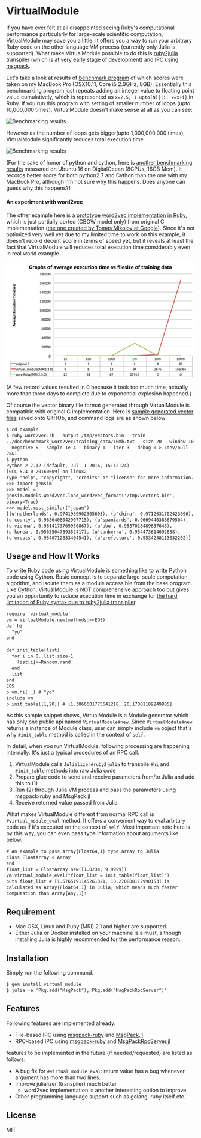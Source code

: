 # VirtualModule

If you have ever felt at all disappointed seeing Ruby's computational performance particularly for large-scale scientific computation, VirtualModule may save you a little. It offers you a way to run your arbitrary Ruby code on the other language VM process (currently only Julia is supported). What make VirtualModule possible to do this is [ruby2julia transpiler](https://github.com/remore/julializer) (which is at very early stage of development) and IPC using [msgpack](http://msgpack.org/).

Let's take a look at results of [benchmark program](https://github.com/remore/virtual_module/blob/master/doc/benchmark_loop_performance/add_two_floating_point_numbers_cumulatively.rb) of which scores were taken on my MacBook Pro (OSX10.11, Core i5 2.9GHz, 8GB). Essentially this benchmarking program just repeats adding an integer value to floating point value cumulatively, which is represented as `x=2.5; 1.upto(N){|i| x=x+i}` in Ruby. If you run this program with setting of smaller number of loops (upto 10,000,000 times), VirtualModule doesn't make sense at all as you can see:

![Benchmarking results](https://raw.githubusercontent.com/remore/virtual_module/master/doc/assets/benchmark-result-from-1e1-to-1e7.png "Graphs of average execution time vs number of loops(MacBook Pro)")

However as the number of loops gets bigger(upto 1,000,000,000 times), VirtualModule significantly reduces total execution time.

![Benchmarking results](https://raw.githubusercontent.com/remore/virtual_module/master/doc/assets/benchmark-result-from-1e1-to-1e9.png "Graphs of average execution time vs number of loops(MacBook Pro)")

(For the sake of honor of python and cython, here is [another benchmarking results](https://raw.githubusercontent.com/remore/virtual_module/master/doc/assets/benchmark-result-from-1e1-to-1e9-with-ubuntu.png) measured on Ubuntu 16 on DigitalOcean (8CPUs, 16GB Mem). It records better score for both python2.7 and Cython than the one with my MacBook Pro, although I'm not sure why this happens. Does anyone can guess why this happens?)

#### An experiment with word2vec

The other example here is a [prototype word2vec implementation in Ruby](https://github.com/remore/virtual_module/blob/master/example/word2vec.rb), which is just partially ported (CBOW model only) from original C implementation ([the one created by Tomas Mikolov at Google](https://code.google.com/archive/p/word2vec/)). Since it's not optimized very well yet due to my limited time to work on this example, it doesn't record decent score in terms of speed yet, but it reveals at least the fact that VirtualModule will reduces total execution time considerably even in real world example.

![Benchmarking results](https://raw.githubusercontent.com/remore/virtual_module/master/doc/assets/benchmark-result-of-word2vec-performance.png "Graphs of average execution time vs filesize of training data(Ubuntu16)")

(A few record values resulted in 0 because it took too much time, actually more than three days to complete due to exponential explosion happened.)

Of course the vector binary file format generated through VirtualModule is compatible with original C implementation. Here is [sample generated vector files](https://github.com/remore/remore.github.com/tree/master/virtual_module/sample_output) saved onto GitHUb, and command logs are as shown below:

```
$ cd example
$ ruby word2vec.rb --output /tmp/vectors.bin --train ../doc/benchmark_word2vec/training_data/10mb.txt --size 20 --window 10 --negative 5 --sample 1e-4 --binary 1 --iter 3 --debug 0 > /dev/null 2>&1
$ python
Python 2.7.12 (default, Jul  1 2016, 15:12:24)
[GCC 5.4.0 20160609] on linux2
Type "help", "copyright", "credits" or "license" for more information.
>>> import gensim
>>> model = gensim.models.Word2Vec.load_word2vec_format('/tmp/vectors.bin', binary=True)
>>> model.most_similar("japan")
[(u'netherlands', 0.9741939902305603), (u'china', 0.9712631702423096), (u'county', 0.9686408042907715), (u'spaniards', 0.9669440388679504), (u'vienna', 0.9614173769950867), (u'abu', 0.9587018489837646), (u'korea', 0.9565504789352417), (u'canberra', 0.954473614692688), (u'erupts', 0.9540712833404541), (u'prefecture', 0.9534248113632202)]
```

## Usage and How It Works

To write Ruby code using VirtualModule is something like to write Python code using Cython. Basic concept is to separate large-scale computation algorithm, and isolate them as a module accessible from the base program. Like Cython, VirtualModule is NOT comprehensive approach too but gives you an opportunity to reduce execution time in exchange for [the hard limitation of Ruby syntax due to ruby2julia transipiler](https://github.com/remore/julializer#supported-classes-and-syntax).

```
require 'virtual_module'
vm = VirtualModule.new(methods:<<EOS)
def hi
  "yo"
end

def init_table(list)
  for i in 0..list.size-1
    list[i]+=Random.rand
  end
  list
end
EOS
p vm.hi(:_) # "yo"
include vm
p init_table([1,20]) # [1.3066601775641218, 20.17001189249985]
```

As this sample snippet shows, VirtualModule is a Module generator which has only one public api named `VirtualModule#new`. Since `VirtualModule#new` returns a instance of Module class, user can simply include `vm` object that's why `#init_table` method is called in the context of `self`.

In detail, when you run VirtualModule, following processing are happening internally. It's just a typical procedures of an RPC call.

 1. VirtualModule calls `Julializer#ruby2julia` to transpile `#hi` and `#init_table` methods into raw Julia code
 2. Prepare glue code to send and receive parameters from/to Julia and add this to (1)
 3. Run (2) through Julia VM process and pass the parameters using msgpack-ruby and MsgPack.jl
 4. Receive returned value passed from Julia

What makes VirtualModule different from normal RPC call is `#virtual_module_eval` method. It offers a convenient way to eval arbitary code as if it's executed on the context of `self`. Most important note here is by this way, you can even pass type information about arguments like below.

```
# An example to pass Array{Float64,1} type array to Julia
class FloatArray < Array
end
float_list = FloatArray.new([1.0234, 9.9999])
vm.virtual_module_eval("float_list = init_table(float_list)")
puts float_list # [1.5765191145261321, 10.270808112990153] is calculated as Array{Float64,1} in Julia, which means much faster computation than Array{Any,1}!
```

## Requirement

- Mac OSX, Linux and Ruby (MRI) 2.1 and higher are supported.
- Either Julia or Docker installed on your machine is a must, although installing Julia is highly recommended for the performance reason.

## Installation

Simply run the following command.

```
$ gem install virtual_module
$ julia -e 'Pkg.add("MsgPack"); Pkg.add("MsgPackRpcServer")'
```

## Features

Following features are implemented already:

- File-based IPC using [msgpack-ruby](https://github.com/msgpack/msgpack-ruby) and [MsgPack.jl](https://github.com/kmsquire/MsgPack.jl/)
- RPC-based IPC using [msgpack-ruby](https://github.com/msgpack/msgpack-ruby) and [MsgPackRpcServer.jl](https://github.com/remore/MsgPackRpcServer.jl)

features to be implemented in the future (if needed/requested) are listed as follows:

- A bug fix for `#virtual_module_eval`: return value has a bug whenever argument has more than two lines.
- Improve julializer (transpiler) much better
  - word2vec implementation is another interesting option to improve
- Other programming language support such as golang, ruby itself etc.

## License

MIT
